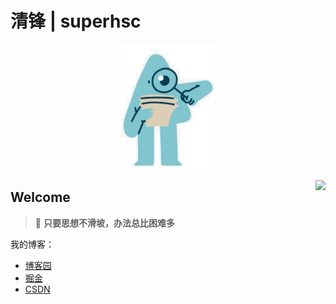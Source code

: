 # 清锋 | superhsc

<div>
<p align="center">
    <a href="https://dunwu.github.io/" target="_blank" rel="noopener noreferrer">
        <img src="image/superhsc-logo-nobg-3.png" alt="logo" width="150px"/>
    </a>
</p>
</div>
<img align="right" src="https://github-readme-stats.vercel.app/api?username=qingfeng&show_icons=true&icon_color=805AD5&text_color=718096&bg_color=ffffff&hide_title=true" />

## Welcome

> 🍵 **只要思想不滑坡，办法总比困难多**

我的博客：

- [博客园](https://www.cnblogs.com/imaya/)
- [掘金](https://juejin.cn/user/4265760848358365)
- [CSDN](https://blog.csdn.net/Steve_Hao)
